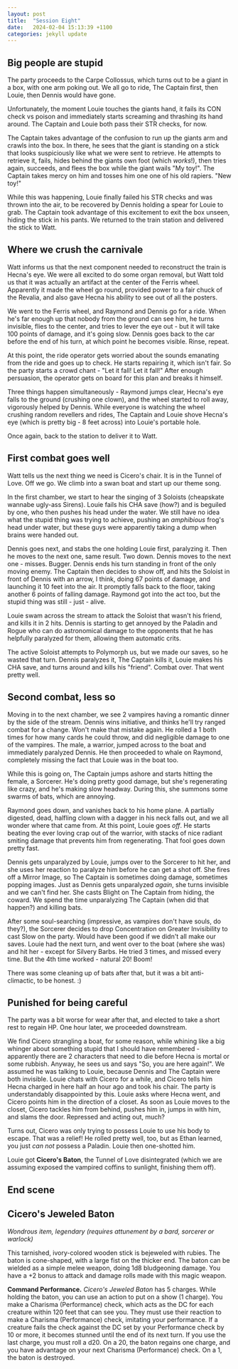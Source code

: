 ```yaml
---
layout: post
title:  "Session Eight"
date:   2024-02-04 15:13:39 +1100
categories: jekyll update
---
```

## Big people are stupid

The party proceeds to the Carpe Collossus, which turns out to be a giant in a box, with one arm poking out. We all go to ride, The Captain first, then Louie, then Dennis would have gone.

Unfortunately, the moment Louie touches the giants hand, it fails its CON check vs poison and immediately starts screaming and thrashing its hand around. The Captain and Louie both pass their STR checks, for now.

The Captain takes advantage of the confusion to run up the giants arm and crawls into the box. In there, he sees that the giant is standing on a stick that looks suspiciously like what we were sent to retrieve. He attempts to retrieve it, fails, hides behind the giants own foot (which *works*!), then tries again, succeeds, and flees the box while the giant wails "My toy!". The Captain takes mercy on him and tosses him one one of his old rapiers. "New toy!"

While this was happening, Louie finally failed his STR checks and was thrown into the air, to be recovered by Dennis holding a spear for Louie to grab. The Captain took advantage of this excitement to exit the box unseen, hiding the stick in his pants. We returned to the train station and delivered the stick to Watt.

## Where we crush the carnivale

Watt informs us that the next component needed to reconstruct the train is Hecna's eye. We were all excited to do some organ removal, but Watt told us that it was actually an artifact at the center of the Ferris wheel. Apparently it made the wheel go round, provided power to a fair chuck of the Revalia, and also gave Hecna his ability to see out of all the posters.

We went to the Ferris wheel, and Raymond and Dennis go for a ride. When he's far enough up that nobody from the ground can see him, he turns invisible, flies to the center, and tries to lever the eye out - but it will take 100 points of damage, and it's going slow. Dennis goes back to the car before the end of his turn, at which point he becomes visible. Rinse, repeat.

At this point, the ride operator gets worried about the sounds emanating from the ride and goes up to check. He starts repairing it, which isn't fair. So the party starts a crowd chant - "Let it fall! Let it fall!" After enough persuasion, the operator gets on board for this plan and breaks it himself.

Three things happen simultaneously - Raymond jumps clear, Hecna's eye falls to the ground (crushing one clown), and the wheel started to roll away, vigorously helped by Dennis. While everyone is watching the wheel crushing random revellers and rides, The Captain and Louie shove Hecna's eye (which is pretty big - 8 feet across) into Louie's portable hole.

Once again, back to the station to deliver it to Watt.

## First combat goes well

Watt tells us the next thing we need is Cicero's chair. It is in the Tunnel of Love. Off we go. We climb into a swan boat and start up our theme song.

In the first chamber, we start to hear the singing of 3 Soloists (cheapskate wannabe ugly-ass Sirens). Louie fails his CHA save (how?) and is beguiled by one, who then pushes his head under the water. We still have no idea what the stupid thing was trying to achieve, pushing an *amphibious* frog's head under water, but these guys were apparently taking a dump when brains were handed out.

Dennis goes next, and stabs the one holding Louie first, paralyzing it. Then he moves to the next one, same result. Two down. Dennis moves to the next one - misses. Bugger. Dennis ends his turn standing in front of the only moving enemy.
The Captain then decides to show off, and hits the Soloist in front of Dennis with an arrow, I think, doing
67 points of damage, and launching it 10 feet into the air. It promptly falls back to the floor, taking another
6 points of falling damage. Raymond got into the act too, but the stupid thing was still - just - alive.

Louie swam across the stream to attack the Soloist that wasn't his friend, and kills it in 2 hits. Dennis is starting to get annoyed by the Paladin and Rogue who can do astronomical damage to the opponents that he has helpfully paralyzed for them, allowing them automatic crits.

The active Soloist attempts to Polymorph us, but we made our saves, so he wasted that turn. Dennis paralyzes it, The Captain kills it, Louie makes his CHA save, and turns around and kills his "friend". Combat over. That went pretty well.

## Second combat, less so

Moving in to the next chamber, we see 2 vampires having a romantic dinner by the side of the stream. Dennis wins initiative, and thinks he'll try ranged combat for a change. Won't make that mistake again. He rolled a 1 both times for how many cards he could throw, and did negligible damage to one of the vampires. The male, a warrior, jumped across to the boat and immediately paralyzed Dennis. He then proceeded to whale on Raymond, completely missing the fact that Louie was in the boat too.

While this is going on, The Captain jumps ashore and starts hitting the female, a Sorcerer. He's doing pretty good damage, but she's regenerating like crazy, and he's making slow headway. During this, she summons some swarms of bats, which are annoying.

Raymond goes down, and vanishes back to his home plane. A partially digested, dead, halfling clown with a dagger in his neck falls out, and we all wonder where that came from. At this point, Louie goes *off*. He starts beating the ever loving crap out of the warrior, with stacks of nice radiant smiting damage that prevents him from regenerating. That fool goes down pretty fast.

Dennis gets unparalyzed by Louie, jumps over to the Sorcerer to hit her, and she uses her reaction to paralyze him before he can get a shot off. She fires off a Mirror Image, so The Captain is sometimes doing damage, sometimes popping images. Just as Dennis gets unparalyzed *again*, she turns invisible and we can't find her. She casts Blight on The Captain from hiding, the coward. We spend the time unparalyzing The Captain (when did that happen?) and killing bats.

After some soul-searching (impressive, as vampires don't have souls, do they?), the Sorcerer decides to drop Concentration on Greater Invisibility to cast Slow on the party. Would have been good if we didn't all make our saves. Louie had the next turn, and went over to the boat (where she was) and hit her - except for Silvery Barbs. He tried 3 times, and missed every time. But the 4th time worked - natural 20! Boom!

There was some cleaning up of bats after that, but it was a bit anti-climactic, to be honest. :)

## Punished for being careful

The party was a bit worse for wear after that, and elected to take a short rest to regain HP. One hour later, we proceeded downstream.

We find Cicero strangling a boat, for some reason, while whining like a big whinger about something stupid that I should have remembered - apparently there are 2 characters that need to die before Hecna is mortal or some rubbish. Anyway, he sees us and says "So, you are here again!". We assumed he was talking to Louie, because Dennis and The Captain were both invisible. Louie chats with Cicero for a while, and Cicero tells him Hecna charged in here half an hour ago and took his chair. The party is understandably disappointed by this. Louie asks where Hecna went, and Cicero points him in the direction of a closet. As soon as Louie moves to the closet, Cicero tackles him from behind, pushes him in, jumps in with him, and slams the door. Repressed and acting out, much?

Turns out, Cicero was only trying to possess Louie to use his body to escape. That was a relief! He rolled pretty well, too, but as Ethan learned, you just *can not* possess a Paladin. Louie then one-shotted him.

Louie got **Cicero's Baton**, the Tunnel of Love disintegrated (which we are assuming exposed the vampired coffins to sunlight, finishing them off).

## End scene

## Cicero's Jeweled Baton

*Wondrous item, legendary (requires attunement by a bard, sorcerer or warlock)*

This tarnished, ivory-colored wooden stick is bejeweled with rubies. The baton is cone-shaped, with a large fist on the thicker end. The baton can be wielded as a simple melee weapon, doing 1d8 bludgeoning damage. You have a +2 bonus to attack and damage rolls made with this magic weapon.

**Command Performance.** *Cicero's Jeweled Baton* has 5 charges. While holding the baton, you can use an action to put on a show (1 charge). You make a Charisma (Performance) check, which acts as the DC for each creature within 120 feet that can see you. They must use their reaction to make a Charisma (Performance) check, imitating your performance. If a creature fails the check against the DC set by your Performance check by 10 or more, it becomes stunned until the end of its next turn. If you use the last charge, you must roll a d20. On a 20, the baton regains one charge, and you have advantage on your next Charisma (Performance) check. On a 1, the baton is destroyed.
